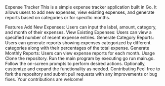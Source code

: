 Expense Tracker
This is a simple expense tracker application built in Go. It allows users to add new expenses, view existing expenses, and generate reports based on categories or for specific months.

Features
Add New Expenses: Users can input the label, amount, category, and month of their expenses.
View Existing Expenses: Users can view a specified number of recent expense entries.
Generate Category Reports: Users can generate reports showing expenses categorized by different categories along with their percentages of the total expense.
Generate Monthly Reports: Users can view expense reports for each month.
Usage
Clone the repository.
Run the main program by executing go run main.go.
Follow the on-screen prompts to perform desired actions.
Optionally, customize and expand the functionality as needed.
Contributing
Feel free to fork the repository and submit pull requests with any improvements or bug fixes. Your contributions are welcome!
